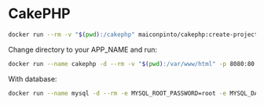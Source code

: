 # CakePHP

```bash
docker run --rm -v "$(pwd):/cakephp" maiconpinto/cakephp:create-project -e APP_NAME=app
```

Change directory to your APP_NAME and run:

```bash
docker run --name cakephp -d --rm -v "$(pwd):/var/www/html" -p 8080:80 maiconpinto/cakephp:0.1
```

With database:

```bash
docker run --name mysql -d --rm -e MYSQL_ROOT_PASSWORD=root -e MYSQL_DATABASE=cakephp -p 3306:3306 mysql:5.7
```
